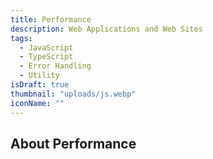 ```yaml
---
title: Performance
description: Web Applications and Web Sites
tags:
  - JavaScript
  - TypeScript
  - Error Handling
  - Utility
isDraft: true
thumbnail: "uploads/js.webp"
iconName: ""
---
```


## About Performance
